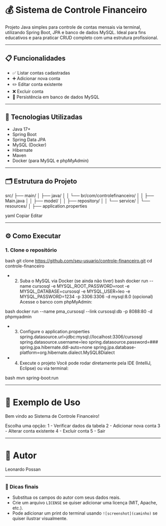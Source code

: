 # 💰 Sistema de Controle Financeiro

Projeto Java simples para controle de contas mensais via terminal, utilizando Spring Boot, JPA e banco de dados MySQL. Ideal para fins educativos e para praticar CRUD completo com uma estrutura profissional.

---

## 📋 Funcionalidades

- ✅ Listar contas cadastradas
- ➕ Adicionar nova conta
- ✏️ Editar conta existente
- ❌ Excluir conta
- 💾 Persistência em banco de dados MySQL

---

## 🧰 Tecnologias Utilizadas

- Java 17+
- Spring Boot
- Spring Data JPA
- MySQL (Docker)
- Hibernate
- Maven
- Docker (para MySQL e phpMyAdmin)

---

## 🗂️ Estrutura do Projeto

src/
├── main/
│ ├── java/
│ │ └── br/com/controlefinanceiro/
│ │ ├── Main.java
│ │ ├── model/
│ │ ├── repository/
│ │ └── service/
│ └── resources/
│ ├── application.properties

yaml
Copiar
Editar

---

## ⚙️ Como Executar

### 1. Clone o repositório
bash
git clone https://github.com/seu-usuario/controle-financeiro.git
cd controle-financeiro

- 2. Suba o MySQL via Docker (se ainda não tiver)
bash
docker run --name cursosql -e MYSQL_ROOT_PASSWORD=root -e MYSQL_DATABASE=cursosql -e MYSQL_USER=leo -e MYSQL_PASSWORD=1234 -p 3306:3306 -d mysql:8.0
(opcional) Acesse o banco com phpMyAdmin:

bash
docker run --name pma_cursosql --link cursosql:db -p 8088:80 -d phpmyadmin

- 3. Configure o application.properties
spring.datasource.url=jdbc:mysql://localhost:3306/cursosql
spring.datasource.username=leo
spring.datasource.password=###
spring.jpa.hibernate.ddl-auto=none
spring.jpa.database-platform=org.hibernate.dialect.MySQL8Dialect

- 4. Execute o projeto
Você pode rodar diretamente pela IDE (IntelliJ, Eclipse) ou via terminal:

bash
mvn spring-boot:run

---

# 🧪 Exemplo de Uso
Bem vindo ao Sistema de Controle Financeiro!

Escolha uma opção:
1 - Verificar dados da tabela
2 - Adicionar nova conta
3 - Alterar conta existente
4 - Excluir conta
5 - Sair

---

# 👤 Autor
Leonardo Possan

---

### 🔧 Dicas finais

- Substitua os campos do autor com seus dados reais.
- Crie um arquivo `LICENSE` se quiser adicionar uma licença (MIT, Apache, etc.).
- Pode adicionar um print do terminal usando `![screenshot](caminho)` se quiser ilustrar visualmente.









